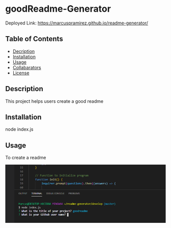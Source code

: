 # goodReadme-Generator


Deployed Link: https://marcuspramirez.github.io/readme-generator/

## Table of Contents

* [Decription](#description)
* [Installation](#installation)
* [Usage](#usage)
* [Collabarators](#collabarators)
* [License](#licenses)

## Description
This project helps users create a good readme 

## Installation
node index.js

## Usage
To create a readme

![](assets/readmescrrenshot.PNG)
